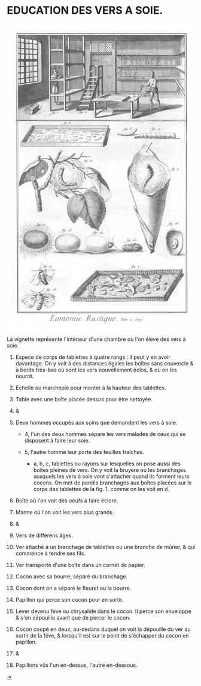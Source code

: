 EDUCATION DES VERS A SOIE.
==========================

[![Planche 1](Planche_1.jpeg)](Planche_1.jpeg)

La vignette représente l'intérieur d'une chambre où l'on éleve des vers à soie.

1. Espece de corps de tablettes à quatre rangs : il peut y en avoir davantage. On y voit à des distances égales les boîtes sans couvercle & à bords très-bas où sont les vers nouvellement éclos, & où on les nourrit.

2. Echelle ou marchepié pour monter à la hauteur des tablettes.

3. Table avec une boîte placée dessus pour être nettoyée.

4. &
5. Deux hommes occupés aux soins que demandent les vers à soie. 

	- 4, l'un des deux hommes sépare les vers malades de ceux qui se disposent à faire leur soie.

	- 5, l'autre homme leur porte des feuilles fraîches.
		- a, b, c, tablettes ou rayons sur lesquelles on pose aussi des boîtes pleines de vers. On y voit la bruyere ou les branchages auxquels les vers à soie vont s'attacher quand ils forment leurs cocons. On met de pareils branchages aux boîtes placées sur le corps des tablettes de la fig. 1. comme on les voit en d.

6. Boîte où l'on voit des oeufs à faire éclore.

7. Manne où l'on voit les vers plus grands.

8. &

9. Vers de différens âges.

10. Ver attaché à un branchage de tablettes ou une branche de mûrier, & qui commence à tendre ses fils.

11. Ver transporté d'une boîte dans un cornet de papier.

12. Cocon avec sa bourre, séparé du branchage.

13. Cocon dont on a séparé le fleuret ou la bourre.

14. Papillon qui perce son cocon pour en sortir.

15. Lever devenu féve ou chrysalide dans le cocon. Il perce son enveloppe & s'en dépouille avant que de percer le cocon.

16. Cocon coupé en deux, au-dedans duquel on voit la dépouille du ver au sortir de la féve, & lorsqu'il est sur le point de s'échapper du cocon en papillon.

17. &

18. Papillons vûs l'un en-dessus, l'autre en-dessous.


[->](../26-Bassecour/Légende.md)

